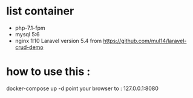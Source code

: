 # list container
 * php-7.1-fpm
 * mysql 5:6 
 * nginx 1:10
 Laravel version 5.4 from https://github.com/mul14/laravel-crud-demo
# how to use this : 
   docker-compose up -d 
 point your browser to :
   127.0.0.1:8080
